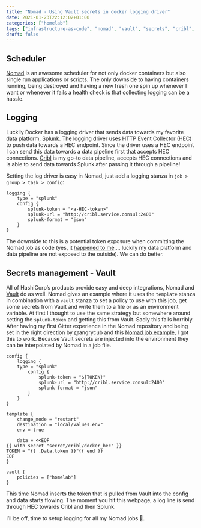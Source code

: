 ```yaml
---
title: "Nomad - Using Vault secrets in docker logging driver"
date: 2021-01-23T22:12:02+01:00
categories: ["homelab"]
tags: ["infrastructure-as-code", "nomad", "vault", "secrets", "cribl", "splunk", "how-to"]
draft: false
---
```


## Scheduler
[Nomad](https://www.nomadproject.io) is an awesome scheduler for not only docker containers but also single run applications or scripts. The only downside to having containers running, being destroyed and having a new fresh one spin up whenever I want or whenever it fails a health check is that collecting logging can be a hassle.

## Logging
Luckily Docker has a logging driver that sends data towards my favorite data platform, [Splunk](https://www.splunk.com). The logging driver uses HTTP Event Collector (HEC) to push data towards a HEC endpoint. Since the driver uses a HEC endpoint I can send this data towards a data pipeline first that accepts HEC connections. [Cribl](https://cribl.io) is my go-to data pipeline, accepts HEC connections and is able to send data towards Splunk after passing it through a pipeline!

Setting the log driver is easy in Nomad, just add a logging stanza in `job > group > task > config`:
```
logging {
	type = "splunk"
	config {
		splunk-token = "<a-HEC-token>"
		splunk-url = "http://cribl.service.consul:2400"
		splunk-format = "json"
	}
}
```
The downside to this is a potential token exposure when committing the Nomad job as code (yes, it [happened to me](https://github.com/qjvtenkroode/homelab-iac/commit/af85ba40fe5026a5918f5c57b748319fc8d691c3#diff-8d2ed2ed1a347671a22ea67e668a4181402877a8d392452d3e3fa01addb8e499R24).... luckily my data platform and data pipeline are not exposed to the outside). We can do better.

## Secrets management - Vault
All of HashiCorp’s products provide easy and deep integrations, Nomad and [Vault](https://www.vaultproject.io) do as well. Nomad gives an example where it uses the `template` stanza in combination with a `vault` stanza to set a policy to use with this job, get some secrets from Vault and write them to a file or as an environment variable. At first I thought to use the same strategy but somewhere around setting the `splunk-token` and getting this from Vault. Sadly this fails horribly. After having my first Gitter experience in the Nomad repository and being set in the right direction by @angrycub and this [Nomad job example](https://github.com/angrycub/nomad_example_jobs/blob/master/docker/auth_from_template/auth.nomad), I got this to work. Because Vault secrets are injected into the environment they can be interpolated by Nomad in a job file.

```
config {
	logging {
	type = "splunk"
		config {
			splunk-token = "${TOKEN}"
			splunk-url = "http://cribl.service.consul:2400"
			splunk-format = "json"
		}
	}
}

template {
	change_mode = "restart"
	destination = "local/values.env"
	env = true

	data = <<EOF
{{ with secret "secret/cribl/docker_hec" }}
TOKEN = "{{ .Data.token }}"{{ end }}
EOF
}

vault {
	policies = ["homelab"]
}
```

This time Nomad inserts the token that is pulled from Vault into the config and data starts flowing. The moment you hit this webpage, a log line is send through HEC towards Cribl and then Splunk.

I’ll be off, time to setup logging for all my Nomad jobs 🥳.
